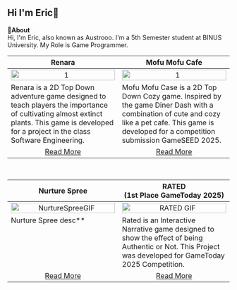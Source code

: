 ## Hi I'm Eric👋

**📌About** <br>
Hi, I'm Eric, also known as Austrooo. I'm a 5th Semester student at BINUS University. My Role is Game Programmer. <br>

<table width="100%">
  <thead>
    <tr>
      <th width="50%" align="center"><a>Renara</a></th> <!--title-->
      <th width="50%" align="center"><a>Mofu Mofu Cafe</a></th> <!--title-->
    </tr>
  </thead>
  <tbody>
    <tr>
      <td align="center">
        <img src="https://github.com/user-attachments/assets/71f79295-dc72-4cd2-82f9-1ff62a595b9e" alt="1" style="width:100%;height:auto;">
      </td>
      <td align="center">
        <img src="https://github.com/user-attachments/assets/5b2076ab-1bf7-493d-a5e5-5ef48db1d62a" alt="1" style="width:100%;height:auto;">
      </td>
    </tr>
    <tr>
      <td valign="text-top">Renara is a 2D Top Down adventure game designed to teach players the importance of cultivating almost extinct plants. This game is developed for a project in the class Software Engineering. </td> <!--desc-->
      <td valign="text-top">Mofu Mofu Case is a 2D Top Down Cozy game. Inspired by the game Diner Dash with a combination of cute and cozy like a pet cafe. This game is developed for a competition submission GameSEED 2025.</td> <!--desc-->
    </tr>
    <tr>
      <td align="center"><a href="https://github.com/Nicholasdputra/Renara">Read More</a></td> <!--link1-->
      <td align="center"><a href="https://github.com/Nicholasdputra/MofuMofu-Cafe">Read More</a></td> <!--link2-->
    </tr>
  </tbody>
</table>

<br>

<table width="100%">
  <thead>
    <tr>
      <th width="50%" align="center"><a>Nurture Spree</a></th> <!--title-->
      <th width="50%" align="center"><a>RATED<br>(1st Place GameToday 2025)</a></th> <!--title-->
    </tr>
  </thead>
  <tbody>
    <tr>
      <td align="center">
        <img src="" alt="NurtureSpreeGIF" style="width:100%;height:auto;">
      </td>
      <td align="center">
        <img src="https://github.com/user-attachments/assets/0f5fc9ec-ccbd-4820-a212-bfd21ddac2b2" alt="RATED GIF" style="width:100%;height:auto;">
      </td>
    </tr>
    <tr>
      <td valign="text-top">Nurture Spree desc**</td> <!--desc-->
      <td valign="text-top">Rated is an Interactive Narrative game designed to show the effect of being Authentic or Not. This Project was developed for GameToday 2025 Competition.</td> <!--desc-->
    </tr>
    <tr>
      <td align="center"><a href="https://github.com/Austrooo/RATED">Read More</a></td> <!--link1-->
      <td align="center"><a href="https://github.com/Nicholasdputra/MofuMofu-Cafe">Read More</a></td> <!--link2-->
    </tr>
  </tbody>
</table>


